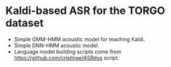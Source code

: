 # Kaldi-based ASR for the TORGO dataset
- Simple GMM-HMM acoustic model for teaching Kaldi.
- Simple DNN-HMM acoustic model.
- Language model building scripts come from https://github.com/cristinae/ASRdys script.
